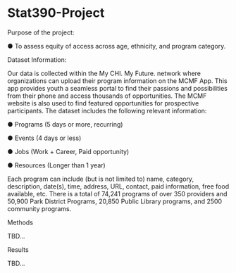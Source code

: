 # Stat390-Project

Purpose of the project: 

● To assess equity of access across age, ethnicity, and program category.

Dataset Information:

Our data is collected within the My CHI. My Future. network where organizations can upload their program information on the MCMF App. This app provides youth a seamless portal to find their passions and possibilities from their phone and access thousands of opportunities. The MCMF website is also used to find featured opportunities for prospective participants. The dataset includes the following relevant information:

● Programs (5 days or more, recurring)

● Events (4 days or less)

● Jobs (Work + Career, Paid opportunity)

● Resources (Longer than 1 year)

Each program can include (but is not limited to) name, category, description, date(s), time, address, URL, contact, paid information, free food available, etc. There is a total of 74,241 programs of over 350 providers and 50,900 Park District Programs, 20,850 Public Library programs, and 2500 community programs. 

Methods 

TBD...

Results

TBD...


